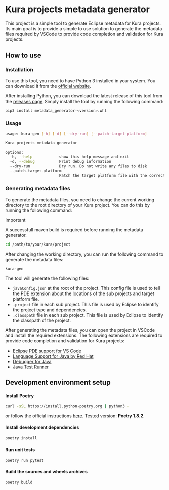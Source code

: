 # Kura projects metadata generator

This project is a simple tool to generate Eclipse metadata for Kura projects. Its main goal is to provide a simple to use solution to generate the metadata files required by VSCode to provide code completion and validation for Kura projects.

## How to use

### Installation

To use this tool, you need to have Python 3 installed in your system. You can download it from the [official website](https://www.python.org/downloads/).

After installing Python, you can download the latest release of this tool from the [releases page](). Simply install the tool by running the following command:

```bash
pip3 install metadata_generator-<version>.whl
```

### Usage

```bash
usage: kura-gen [-h] [-d] [--dry-run] [--patch-target-platform]

Kura projects metadata generator

options:
  -h, --help            show this help message and exit
  -d, --debug           Print debug information
  --dry-run             Dry run. Do not write any files to disk
  --patch-target-platform
                        Patch the target platform file with the correct paths
```

### Generating metadata files

To generate the metadata files, you need to change the current working directory to the root directory of your Kura project. You can do this by running the following command:

> [!IMPORTANT]
> A successfull maven build is required before running the metadata generator.

```bash
cd /path/to/your/kura/project
```

After changing the working directory, you can run the following command to generate the metadata files:

```bash 
kura-gen
```

The tool will generate the following files:
- `javaConfig.json` at the root of the project. This config file is used to tell the PDE extension about the locations of the sub projects and target platform file.
- `.project` file in each sub project. This file is used by Eclipse to identify the project type and dependencies.
- `.classpath` file in each sub project. This file is used by Eclipse to identify the classpath of the project.

After generating the metadata files, you can open the project in VSCode and install the required extensions. The following extensions are required to provide code completion and validation for Kura projects:

- [Eclipse PDE support for VS Code](https://marketplace.visualstudio.com/items?itemName=yaozheng.vscode-pde)
- [Language Support for Java by Red Hat](https://marketplace.visualstudio.com/items?itemName=redhat.java)
- [Debugger for Java](https://marketplace.visualstudio.com/items?itemName=vscjava.vscode-java-debug)
- [Java Test Runner](https://marketplace.visualstudio.com/items?itemName=vscjava.vscode-java-test)

## Development environment setup

#### Install Poetry

```bash
curl -sSL https://install.python-poetry.org | python3 -
```

or follow the official instructions [here](https://python-poetry.org/docs/#installing-with-the-official-installer). Tested version: **Poetry 1.8.2**.

#### Install development dependencies

```bash
poetry install
```

#### Run unit tests

```bash
poetry run pytest
```

#### Build the sources and wheels archives

```bash
poetry build
```
